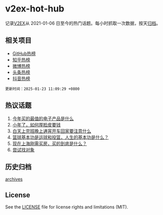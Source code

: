 # v2ex-hot-hub

 记录[V2EX](https://www.v2ex.com/)从 2021-01-06 日至今的热门话题。每小时抓取一次数据，按天[归档](archives)。
 
 ## 相关项目

- [GitHub热榜](https://github.com/it985/github-hot-hub)
- [知乎热榜](https://github.com/it985/zhihu-hot-hub)
- [微博热榜](https://github.com/it985/weibo-hot-hub)
- [头条热榜](https://github.com/it985/toutiao-hot-hub)
- [抖音热榜](https://github.com/it985/douyin-hot-hub)


 `更新时间：2025-01-23 11:09:29 +0800`

## 热议话题

1. [今年买的最值的电子产品是什么](https://www.v2ex.com/t/1107019)
1. [小年了，如何厚脸皮要钱](https://www.v2ex.com/t/1107042)
1. [白天上完班晚上通宵开车回家要注意什么](https://www.v2ex.com/t/1107239)
1. [篮球基本功是运球和投篮，人生的基本功是什么？](https://www.v2ex.com/t/1107078)
1. [现在上海刚需买房，买的到底是什么？](https://www.v2ex.com/t/1107011)
1. [尝试找对象](https://www.v2ex.com/t/1107094)

## 历史归档

[archives](archives)

## License

See the [LICENSE](LICENSE) file for license rights and limitations (MIT).
